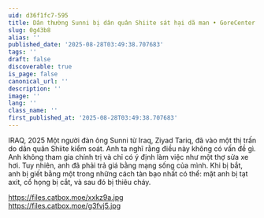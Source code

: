 ```yaml
---
uid: d36f1fc7-595
title: Dân thường Sunni bị dân quân Shiite sát hại dã man • GoreCenter
slug: 0g43b8
alias: ''
published_date: '2025-08-28T03:49:38.707683'
tags: ''
draft: false
discoverable: true
is_page: false
canonical_url: ''
description: ''
image: ''
lang: ''
class_name: ''
first_published_at: '2025-08-28T03:49:38.707683'
---
```


IRAQ, 2025
Một người đàn ông Sunni từ Iraq, Ziyad Tariq, đã vào một thị trấn do dân quân Shiite kiểm soát. Anh ta nghĩ rằng điều này không có vấn đề gì. Anh không tham gia chính trị và chỉ có ý định làm việc như một thợ sửa xe hơi. Tuy nhiên, anh đã phải trả giá bằng mạng sống của mình. Khi bị bắt, anh bị giết bằng một trong những cách tàn bạo nhất có thể: mặt anh bị tạt axit, cổ họng bị cắt, và sau đó bị thiêu cháy.

https://files.catbox.moe/xxkz9a.jpg  
https://files.catbox.moe/g3fvj5.jpg
